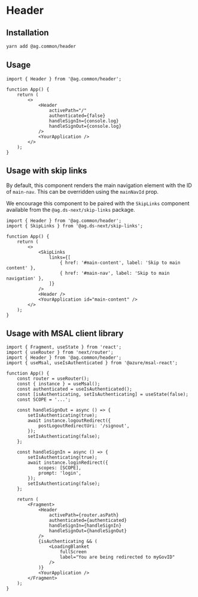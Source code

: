 # Header

## Installation

```sh
yarn add @ag.common/header
```

## Usage

```tsx
import { Header } from '@ag.common/header';

function App() {
	return (
		<>
			<Header
				activePath="/"
				authenticated={false}
				handleSignIn={console.log}
				handleSignOut={console.log}
			/>
			<YourApplication />
		</>
	);
}
```

## Usage with skip links

By default, this component renders the main navigation element with the ID of `main-nav`. This can be overridden using the `mainNavId` prop.

We encourage this component to be paired with the `SkipLinks` component available from the `@ag.ds-next/skip-links` package.

```tsx
import { Header } from '@ag.common/header';
import { SkipLinks } from '@ag.ds-next/skip-links';

function App() {
	return (
		<>
			<SkipLinks
				links={[
					{ href: '#main-content', label: 'Skip to main content' },
					{ href: '#main-nav', label: 'Skip to main navigation' },
				]}
			/>
			<Header />
			<YourApplication id="main-content" />
		</>
	);
}
```

## Usage with MSAL client library

```tsx
import { Fragment, useState } from 'react';
import { useRouter } from 'next/router';
import { Header } from '@ag.common/header';
import { useMsal, useIsAuthenticated } from '@azure/msal-react';

function App() {
	const router = useRouter();
	const { instance } = useMsal();
	const authenticated = useIsAuthenticated();
	const [isAuthenticating, setIsAuthenticating] = useState(false);
	const SCOPE = '...';

	const handleSignOut = async () => {
		setIsAuthenticating(true);
		await instance.logoutRedirect({
			postLogoutRedirectUri: '/signout',
		});
		setIsAuthenticating(false);
	};

	const handleSignIn = async () => {
		setIsAuthenticating(true);
		await instance.loginRedirect({
			scopes: [SCOPE],
			prompt: 'login',
		});
		setIsAuthenticating(false);
	};

	return (
		<Fragment>
			<Header
				activePath={router.asPath}
				authenticated={authenticated}
				handleSignIn={handleSignIn}
				handleSignOut={handleSignOut}
			/>
			{isAuthenticating && (
				<LoadingBlanket
					fullScreen
					label="You are being redirected to myGovID"
				/>
			)}
			<YourApplication />
		</Fragment>
	);
}
```
